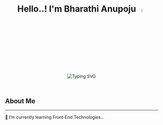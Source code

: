 <h1 align="center">Hello..!   I'm Bharathi Anupoju <img src="https://media.giphy.com/media/hvRJCLFzcasrR4ia7z/giphy.gif" width="5%"></h1>


<!--
**Bharathi-Anupoju/Bharathi-Anupoju** is a ✨ _special_ ✨ repository because its `README.md` (this file) appears on your GitHub profile.

Here are some ideas to get you started:

- 🔭 I’m currently working on ...
- 🌱 I’m currently learning ...
- 👯 I’m looking to collaborate on ...
- 🤔 I’m looking for help with ...
- 💬 Ask me about ...
- 📫 How to reach me: ...
- 😄 Pronouns: ...
- ⚡ Fun fact: ...
-->



<p align="center"><img src="https://readme-typing-svg.demolab.com?font=Bree-Serif&weight=300&size=30&duration=4000&pause=1000&color=F78256&center=true&width=538&lines=Namasthe+%F0%9F%99%8F;Self-taught+Front-End+Learner;Excites+to+Learn+New+Things+%F0%9F%98%83;Electronics+Student+%F0%9F%94%8B;Loves+to+Code+..%F0%9F%92%96" alt="Typing SVG" /></p>


<br>

## About Me

***

🌱 I’m currently learning Front-End Technologies...


